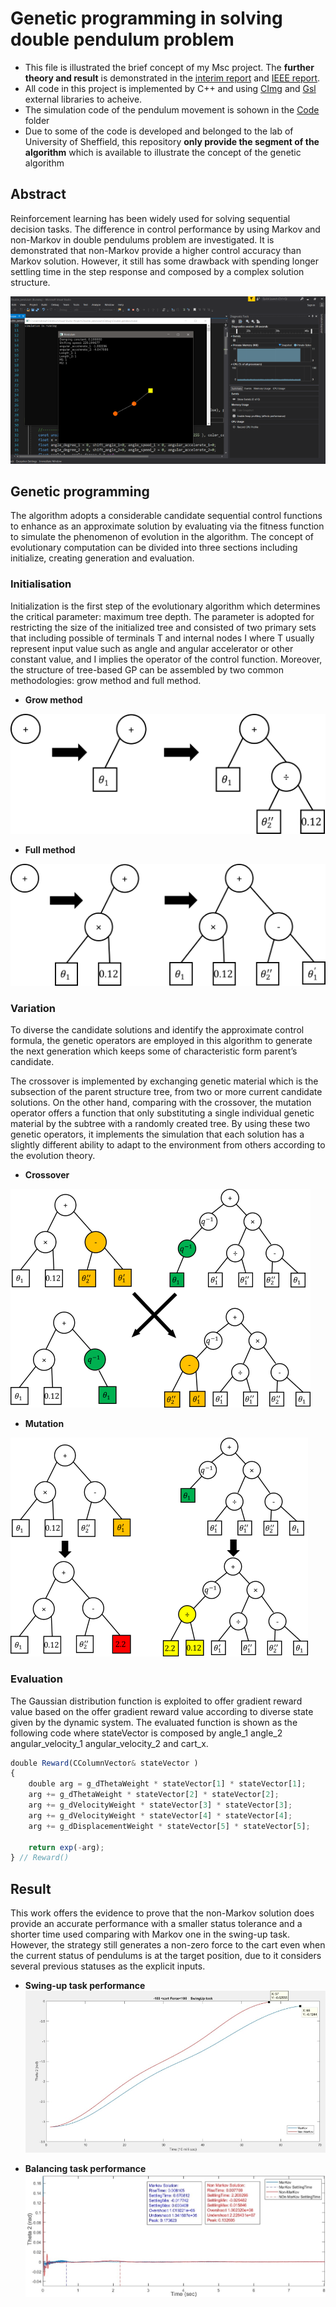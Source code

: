 # Genetic programming in solving double pendulum problem

* This file is illustrated the brief concept of my Msc project. The **further theory and result**  is demonstrated in the [interim report](https://github.com/yuchehuang/Msc-Project/blob/master/Interim%20report/Interim_cor18yh.pdf) and [IEEE report](https://github.com/yuchehuang/Msc-Project/blob/master/IEEE%20report/cor18yh_IEEE%20_article.pdf).
* All code in this project is implemented by C++ and using [CImg](http://cimg.eu/) and [Gsl](https://www.gnu.org/software/gsl/) external libraries to acheive.
* The simulation code of the pendulum movement is sohown in the [Code](https://github.com/yuchehuang/Msc-Project/tree/master/Code)  folder
* Due to some of the code is developed and belonged to the lab of University of Sheffield, this repository **only provide the segment of the algorithm** which is available to illustrate the concept of the genetic algorithm  


## Abstract

Reinforcement learning has been widely used for solving sequential decision tasks. The difference in control performance by using Markov and non-Markov in double pendulums problem are investigated. It is demonstrated that non-Markov provide a higher control accuracy than Markov solution. However, it still has some drawback with spending longer settling time in the step response and composed by a complex solution structure.

![alt text](https://github.com/yuchehuang/Msc-Project/blob/master/Interim%20report/Simulation.png?raw=true)


## Genetic programming

The algorithm adopts a considerable candidate sequential control functions to enhance as an approximate solution by evaluating via the fitness function to simulate the phenomenon of evolution in the algorithm. The concept of evolutionary computation can be divided into three sections including initialize, creating generation and evaluation.

### Initialisation

Initialization is the first step of the evolutionary algorithm which determines the critical parameter: maximum tree depth. The parameter is adopted for restricting the size of the initialized tree and consisted of two primary sets that including possible of terminals T and internal nodes I where T usually represent input value such as angle and angular accelerator or other constant value, and I implies the operator of the control function. Moreover, the structure of tree-based GP can be assembled by two common methodologies: grow method and full method.


* **Grow method**

![alt text](https://github.com/yuchehuang/Msc-Project/blob/master/Interim%20report/grow-tree.png) 

* **Full method**

![alt text](https://github.com/yuchehuang/Msc-Project/blob/master/Interim%20report/full-tree.png)


### Variation
To diverse the candidate solutions and identify the approximate control formula, the genetic operators are employed in this algorithm to generate the next generation which keeps some of characteristic form parent’s candidate.

The crossover is implemented by exchanging genetic material which is the subsection of the parent structure tree, from two or more current candidate solutions. On the other hand, comparing with the crossover, the mutation operator offers a function that only substituting a single individual genetic material by the subtree with a randomly created tree. By using these two genetic operators, it implements the simulation that each solution has a slightly different ability to adapt to the environment from others according to the evolution theory.

* **Crossover**

![alt text](https://github.com/yuchehuang/Msc-Project/blob/master/Interim%20report/crossover_.png) 



* **Mutation**

![alt text](https://github.com/yuchehuang/Msc-Project/blob/master/Interim%20report/mutation_.png) 


### Evaluation

The Gaussian distribution function is exploited to offer gradient reward value based on the offer gradient reward value according to diverse state given by the dynamic system. The evaluated function is shown as the following code where stateVector is composed by angle_1 angle_2 angular_velocity_1 angular_velocity_2 and cart_x.

```javascript
double Reward(CColumnVector& stateVector )
{
    double arg = g_dThetaWeight * stateVector[1] * stateVector[1];
    arg += g_dThetaWeight * stateVector[2] * stateVector[2];
    arg += g_dVelocityWeight * stateVector[3] * stateVector[3];
    arg += g_dVelocityWeight * stateVector[4] * stateVector[4];
    arg += g_dDisplacementWeight * stateVector[5] * stateVector[5];

    return exp(-arg);
} // Reward()
```

## Result

This work offers the evidence to prove that the non-Markov solution does provide an accurate performance with a smaller status tolerance and a shorter time used comparing with Markov one in the swing-up task. However, the strategy still generates a non-zero force to the cart even when the current status of pendulums is at the target position, due to it considers several previous statuses as the explicit inputs.


* **Swing-up task performance**
![alt text](https://github.com/yuchehuang/Msc-Project/blob/master/Interim%20report/SwingUp%20task_.JPG) 



* **Balancing task performance**
![alt text](https://github.com/yuchehuang/Msc-Project/blob/master/Interim%20report/Balancing%20result_.JPG)
